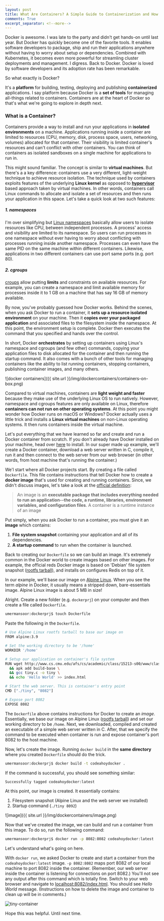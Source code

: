 ```yaml
---
layout: post
title: What Are Containers? A Simple Guide to Containerization and How Docker Works
comments: True
excerpt_separator: <!--more-->
---
```


Docker is awesome. I was late to the party and didn't get hands-on until last year. But Docker has quickly become one of the favorite tools. It enables software developers to package, ship and run their applications anywhere without having to worry about setup or dependencies. Combined with Kubernetes, it becomes even more powerful for streamling cluster deployments and management. I digress. Back to Docker. Docker is loved by software developers and its adoption rate has been remarkable.

So what exactly is Docker? 

It's a **platform** for building, testing, deploying and publishing **containerized** applications. I say platform because Docker is a **set of tools** for managing all-things related to containers. Containers are at the heart of Docker so that's what we're going to explore in depth next.

<!--more-->

### What is a Container?

Containers provide a way to install and run your applications in **isolated environments** on a machine. Applications running inside a container are limited to resources (CPU, memory, disk, process space, users, networking, volumes) allocated for that container. Their visibility is limited container's resources and can't conflict with other containers. You can think of containers as isolated sandboxes on a single machine for applications to run in.

This might sound familiar. The concept is similar to **virtual machines**. But there's a a key difference: containers use a very different, light-weight technique to achieve resource isolation. The technique used by containers exploits features of the underlying **Linux kernel** as opposed to **[hypervisor](https://en.wikipedia.org/wiki/Hypervisor)** based approach taken by virtual machines. In other words, containers call Linux commands to allocate and isolate a set of resources and then runs your application in this space. Let's take a quick look at two such features:

##### 1. namespaces
I'm over simplifying but [Linux namespaces](http://man7.org/linux/man-pages/man7/namespaces.7.html) basically allow users to isolate resources like CPU, between independent processes. A process' access and visibility are limited to its namespace. So users can run processes in one namespace without ever having to worry about conflicting with processes running inside another namespace. Processes can even have the same PID on the same machine within different containers. Likewise, applications in two different containers can use port same ports (e.g. port 80).

##### 2. cgroups 
[croups](http://man7.org/linux/man-pages/man7/cgroups.7.html) allow putting **limits** and constraints on available resources.  For example, you can create a namespace and limit available memory for processes inside it to 1 GB on a machine that has say 16 GB of memory available.

By now, you've probably guessed how Docker works. Behind the scenes, when you ask Docker to run a container, it **sets up a resource isolated environment** on your machine. Then it **copies over your packaged application** and associated files to the filesystem inside the namespace. At this point, the environment setup is complete. Docker then executes the command that you specified and hands over the control. 

In short, Docker **orchestrates** by setting up containers using Linux's namespace and cgroups (and few other) commands, copying your application files to disk allocated for the container and then running the startup command. It also comes with a bunch of other tools for managing containers like the ability to list running containers, stopping containers, publishing container images, and many others.

![docker containers]({{ site.url }}/img/dockercontainers/containers-on-box.png)

Compared to virtual machines, containers are **light weight and faster** because they make use of the underlying Linux OS to run natively. However, namespace and cgroups features are only available on Linux, therefore **containers can not run on other operating systems**. At this point you might wonder how Docker runs on macOS or Windows? Docker actually uses a little trick and installs a **Linux virtual machines** on non-Linux operating systems. It then runs containers inside the virtual machine.

Let's put everything that we have learned so far and create and run a Docker container from scratch. If you don't already have Docker installed on your machine, head over [here](https://docs.docker.com/install/) to install. In our super made up example, we'll create a Docker container, download a web server written in C, compile it, run it and then connect to the web server from our web browser (in other words, from host machine that's running the container.)

We'l start where all Docker projects start. By creating a file called `Dockerfile`. This file contains instructions that tell Docker how to create a **docker image** that's used for creating and running containers. Since, we didn't discuss images, let's take a look at the [official definition](https://docs.docker.com/get-started/#images-and-containers):

> An image is an **executable package that includes everything needed to run an application--the code, a runtime, libraries, environment variables, and configuration files**. A container is a runtime instance of an image

Put simply, when you ask Docker to run a container, you must give it an **image** which contains:

1. **File system snapshot** containing your application and all of its dependencies.
2. **A startup command** to run when the container is launched.


Back to creating our `Dockerfile` so we can build an image. It's extremely common in the Docker world to create images based on other images. For example, the official reds Docker image is based on 'Debian' file system snapshot ([rootfs tarball](http://www.ethernetresearch.com/geekzone/building-linux-rootfs-from-scratch/)), and installs on configures Redis on top of it.

In our example, we'll base our image on [Alpine Linux](https://hub.docker.com/_/alpine). When you see the term *alpine* in Docker, it usually means a stripped down, bare-essentials image. Alpine Linux image is about 5 MB in size! 

Alright. Create a new folder (e.g. `dockerprj`) on your computer and then create a file called `Dockerfile`. 

```sh
umermansoor:dockerprj$ touch Dockerfile
```

Paste the following in the `Dockerfile`.

```sh
# Use Alpine Linux rootfs tarball to base our image on
FROM alpine:3.9 

# Set the working directory to be '/home'
WORKDIR '/home'

# Setup our application on container's file system
RUN wget http://www.cs.cmu.edu/afs/cs/academic/class/15213-s00/www/class28/tiny.c \
  && apk add build-base \
  && gcc tiny.c -o tiny \
  && echo 'Hello World' >> index.html

# Start the web server. This is container's entry point
CMD ["./tiny", "8082"]

# Expose port 8082
EXPOSE 8082 
```

The `Dockerfile` above contains instructions for Docker to create an *image*. Essentially, we base our image on Alpine Linux ([rootfs tarball](http://www.ethernetresearch.com/geekzone/building-linux-rootfs-from-scratch/)) and set our working directory to be `/home`. Next, we downloaded, compiled and created an executable of a simple web server written in C. After, that we specify the command to be executed when container is run and expose container's port 8082 to the host machine.

Now, let's create the image. Running `docker build` in the **same directory** where you created `Dockerfile` should do the trick.

```sh
umermansoor:dockerprj$ docker build -t codeahoydocker .
```

If the command is successful, you should see something similar:

```sh
Successfully tagged codeahoydocker:latest
```

At this point, our image is created. It essentially contains:

1. Filesystem snapshot (Alpine Linux and the web server we installed)
2. Startup command (`./tiny 8092`)

![image]({{ site.url }}/img/dockercontainers/image.png)

Now that we've created the image, we can build and run a container from this image. To do so, run the following command:

```sh
umermansoor:dockerprj$ docker run -p 8082:8082 codeahoydocker:latest
```

Let's understand what's going on here. 

With `docker run`, we asked Docker to create and start a container from the `codeahoydocker:latest` image. `-p 8082:8082` maps port 8082 of our local machine to port 8082 inside the container. (Remember, our web server inside the container is listening for connections on port 8082.) You'll not see any output after this command which is totally fine. Switch to your web browser and navigate to [localhost:8082/index.html](localhost:8082/index.html). You should see _Hello World_ message. (Instructions on how to delete the image and container to clean up will be in comments.)

![tiny-container]({{site.url}}/img/dockercontainers/tiny-container.png)

Hope this was helpful. Until next time.


